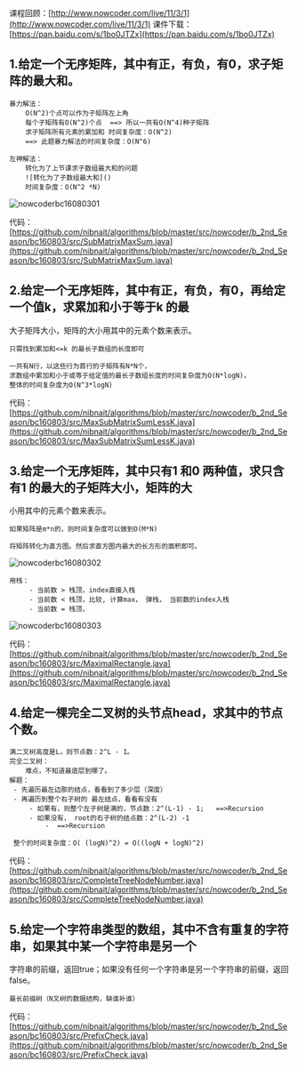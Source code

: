 课程回顾：[http://www.nowcoder.com/live/11/3/1](http://www.nowcoder.com/live/11/3/1)
课件下载：[https://pan.baidu.com/s/1bo0JTZx](https://pan.baidu.com/s/1bo0JTZx)


## 1.给定一个无序矩阵，其中有正，有负，有0，求子矩阵的最大和。

    暴力解法：
        O(N^2)个点可以作为子矩阵左上角
        每个子矩阵有O(N^2)个点  ==> 所以一共有O(N^4)种子矩阵
        求子矩阵所有元素的累加和 时间复杂度：O(N^2)
        ==> 此题暴力解法的时间复杂度：O(N^6)
        
    左神解法：
        转化为了上节课求子数组最大和的问题
        ![转化为了子数组最大和]()
        时间复杂度：O(N^2 *N)
![nowcoderbc16080301](https://raw.githubusercontent.com/nibnait/algorithms/master/src/nowcoder/common/imgs/nowcoderbc16080301.png)
        
        
代码：[https://github.com/nibnait/algorithms/blob/master/src/nowcoder/b_2nd_Season/bc160803/src/SubMatrixMaxSum.java](https://github.com/nibnait/algorithms/blob/master/src/nowcoder/b_2nd_Season/bc160803/src/SubMatrixMaxSum.java)


## 2.给定一个无序矩阵，其中有正，有负，有0，再给定一个值k，求累加和小于等于k 的最
大子矩阵大小，矩阵的大小用其中的元素个数来表示。

    只需找到累加和<=k 的最长子数组的长度即可
 
    一共有N行，以这些行为首行的子矩阵有N*N个，
    求数组中累加和小于或等于给定值的最长子数组长度的时间复杂度为O(N*logN)，
    整体的时间复杂度为O(N^3*logN)
    
代码：[https://github.com/nibnait/algorithms/blob/master/src/nowcoder/b_2nd_Season/bc160803/src/MaxSubMatrixSumLessK.java](https://github.com/nibnait/algorithms/blob/master/src/nowcoder/b_2nd_Season/bc160803/src/MaxSubMatrixSumLessK.java)

## 3.给定一个无序矩阵，其中只有1 和0 两种值，求只含有1 的最大的子矩阵大小，矩阵的大
小用其中的元素个数来表示。

    如果矩阵是m*n的，则时间复杂度可以做到O(M*N)
   
    将矩阵转化为直方图。然后求直方图内最大的长方形的面积即可。
![nowcoderbc16080302](https://raw.githubusercontent.com/nibnait/algorithms/master/src/nowcoder/common/imgs/nowcoderbc16080302.png)     
    
    用栈：
         - 当前数 > 栈顶，index直接入栈
         - 当前数 < 栈顶，比较, 计算max， 弹栈， 当前数的index入栈
         - 当前数 = 栈顶，
![nowcoderbc16080303](https://raw.githubusercontent.com/nibnait/algorithms/master/src/nowcoder/common/imgs/nowcoderbc16080303.png)     
     
代码：[https://github.com/nibnait/algorithms/blob/master/src/nowcoder/b_2nd_Season/bc160803/src/MaximalRectangle.java](https://github.com/nibnait/algorithms/blob/master/src/nowcoder/b_2nd_Season/bc160803/src/MaximalRectangle.java)
    
    
## 4.给定一棵完全二叉树的头节点head，求其中的节点个数。

    满二叉树高度是L，则节点数：2^L - 1。
    完全二叉树：
        难点，不知道最底层到哪了。
    解题： 
     - 先遍历最左边那的结点，看看到了多少层（深度）
     - 再遍历到整个右子树的 最左结点，看看有没有
         - 如果有，则整个左子树是满的，节点数：2^(L-1) - 1;   ==>Recursion
         - 如果没有， root的右子树的结点数：2^(L-2) -1 
             -  ==>Recursion
     
     整个的时间复杂度：O( (logN)^2) = O((logN + logN)^2)
    
代码：[https://github.com/nibnait/algorithms/blob/master/src/nowcoder/b_2nd_Season/bc160803/src/CompleteTreeNodeNumber.java](https://github.com/nibnait/algorithms/blob/master/src/nowcoder/b_2nd_Season/bc160803/src/CompleteTreeNodeNumber.java)    
    

## 5.给定一个字符串类型的数组，其中不含有重复的字符串，如果其中某一个字符串是另一个
字符串的前缀，返回true；如果没有任何一个字符串是另一个字符串的前缀，返回false。

    最长前缀树（N叉树的数据结构，缺谁补谁）
        
代码：[https://github.com/nibnait/algorithms/blob/master/src/nowcoder/b_2nd_Season/bc160803/src/PrefixCheck.java](https://github.com/nibnait/algorithms/blob/master/src/nowcoder/b_2nd_Season/bc160803/src/PrefixCheck.java)
    